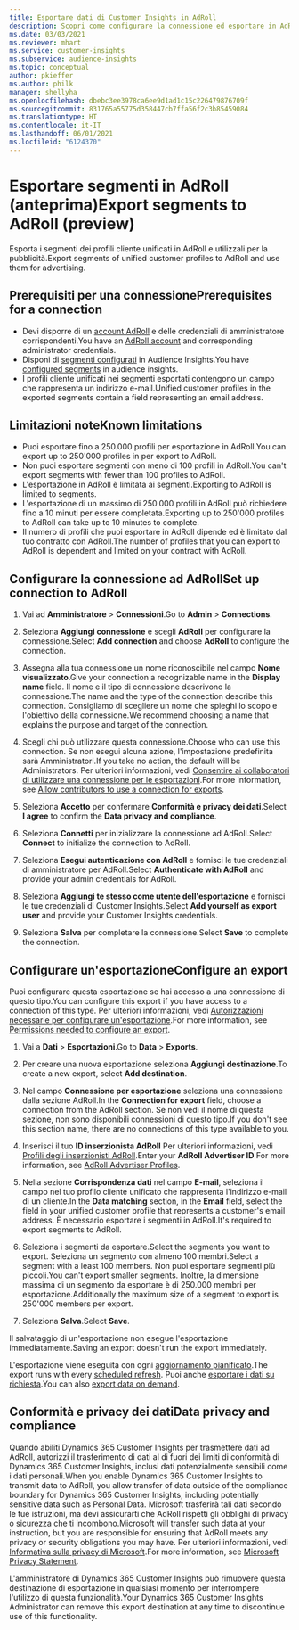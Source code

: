 ```yaml
---
title: Esportare dati di Customer Insights in AdRoll
description: Scopri come configurare la connessione ed esportare in AdRoll.
ms.date: 03/03/2021
ms.reviewer: mhart
ms.service: customer-insights
ms.subservice: audience-insights
ms.topic: conceptual
author: pkieffer
ms.author: philk
manager: shellyha
ms.openlocfilehash: dbebc3ee3978ca6ee9d1ad1c15c226479876709f
ms.sourcegitcommit: 831765a55775d358447cb7ffa56f2c3b85459084
ms.translationtype: HT
ms.contentlocale: it-IT
ms.lasthandoff: 06/01/2021
ms.locfileid: "6124370"
---
```

# <a name="export-segments-to-adroll-preview"></a><span data-ttu-id="f624a-103">Esportare segmenti in AdRoll (anteprima)</span><span class="sxs-lookup"><span data-stu-id="f624a-103">Export segments to AdRoll (preview)</span></span>

<span data-ttu-id="f624a-104">Esporta i segmenti dei profili cliente unificati in AdRoll e utilizzali per la pubblicità.</span><span class="sxs-lookup"><span data-stu-id="f624a-104">Export segments of unified customer profiles to AdRoll and use them for advertising.</span></span> 

## <a name="prerequisites-for-a-connection"></a><span data-ttu-id="f624a-105">Prerequisiti per una connessione</span><span class="sxs-lookup"><span data-stu-id="f624a-105">Prerequisites for a connection</span></span>

-   <span data-ttu-id="f624a-106">Devi disporre di un [account AdRoll](https://www.adroll.com/) e delle credenziali di amministratore corrispondenti.</span><span class="sxs-lookup"><span data-stu-id="f624a-106">You have an [AdRoll account](https://www.adroll.com/) and corresponding administrator credentials.</span></span>
-   <span data-ttu-id="f624a-107">Disponi di [segmenti configurati](segments.md) in Audience Insights.</span><span class="sxs-lookup"><span data-stu-id="f624a-107">You have [configured segments](segments.md) in audience insights.</span></span>
-   <span data-ttu-id="f624a-108">I profili cliente unificati nei segmenti esportati contengono un campo che rappresenta un indirizzo e-mail.</span><span class="sxs-lookup"><span data-stu-id="f624a-108">Unified customer profiles in the exported segments contain a field representing an email address.</span></span>

## <a name="known-limitations"></a><span data-ttu-id="f624a-109">Limitazioni note</span><span class="sxs-lookup"><span data-stu-id="f624a-109">Known limitations</span></span>

- <span data-ttu-id="f624a-110">Puoi esportare fino a 250.000 profili per esportazione in AdRoll.</span><span class="sxs-lookup"><span data-stu-id="f624a-110">You can export up to 250'000 profiles in per export to AdRoll.</span></span>
- <span data-ttu-id="f624a-111">Non puoi esportare segmenti con meno di 100 profili in AdRoll.</span><span class="sxs-lookup"><span data-stu-id="f624a-111">You can't export segments with fewer than 100 profiles to AdRoll.</span></span> 
- <span data-ttu-id="f624a-112">L'esportazione in AdRoll è limitata ai segmenti.</span><span class="sxs-lookup"><span data-stu-id="f624a-112">Exporting to AdRoll is limited to segments.</span></span>
- <span data-ttu-id="f624a-113">L'esportazione di un massimo di 250.000 profili in AdRoll può richiedere fino a 10 minuti per essere completata.</span><span class="sxs-lookup"><span data-stu-id="f624a-113">Exporting up to 250'000 profiles to AdRoll can take up to 10 minutes to complete.</span></span> 
- <span data-ttu-id="f624a-114">Il numero di profili che puoi esportare in AdRoll dipende ed è limitato dal tuo contratto con AdRoll.</span><span class="sxs-lookup"><span data-stu-id="f624a-114">The number of profiles that you can export to AdRoll is dependent and limited on your contract with AdRoll.</span></span>

## <a name="set-up-connection-to-adroll"></a><span data-ttu-id="f624a-115">Configurare la connessione ad AdRoll</span><span class="sxs-lookup"><span data-stu-id="f624a-115">Set up connection to AdRoll</span></span>

1. <span data-ttu-id="f624a-116">Vai ad **Amministratore** > **Connessioni**.</span><span class="sxs-lookup"><span data-stu-id="f624a-116">Go to **Admin** > **Connections**.</span></span>

1. <span data-ttu-id="f624a-117">Seleziona **Aggiungi connessione** e scegli **AdRoll** per configurare la connessione.</span><span class="sxs-lookup"><span data-stu-id="f624a-117">Select **Add connection** and choose **AdRoll** to configure the connection.</span></span>

1. <span data-ttu-id="f624a-118">Assegna alla tua connessione un nome riconoscibile nel campo **Nome visualizzato**.</span><span class="sxs-lookup"><span data-stu-id="f624a-118">Give your connection a recognizable name in the **Display name** field.</span></span> <span data-ttu-id="f624a-119">Il nome e il tipo di connessione descrivono la connessione.</span><span class="sxs-lookup"><span data-stu-id="f624a-119">The name and the type of the connection describe this connection.</span></span> <span data-ttu-id="f624a-120">Consigliamo di scegliere un nome che spieghi lo scopo e l'obiettivo della connessione.</span><span class="sxs-lookup"><span data-stu-id="f624a-120">We recommend choosing a name that explains the purpose and target of the connection.</span></span>

1. <span data-ttu-id="f624a-121">Scegli chi può utilizzare questa connessione.</span><span class="sxs-lookup"><span data-stu-id="f624a-121">Choose who can use this connection.</span></span> <span data-ttu-id="f624a-122">Se non esegui alcuna azione, l'impostazione predefinita sarà Amministratori.</span><span class="sxs-lookup"><span data-stu-id="f624a-122">If you take no action, the default will be Administrators.</span></span> <span data-ttu-id="f624a-123">Per ulteriori informazioni, vedi [Consentire ai collaboratori di utilizzare una connessione per le esportazioni](connections.md#allow-contributors-to-use-a-connection-for-exports).</span><span class="sxs-lookup"><span data-stu-id="f624a-123">For more information, see [Allow contributors to use a connection for exports](connections.md#allow-contributors-to-use-a-connection-for-exports).</span></span>

1. <span data-ttu-id="f624a-124">Seleziona **Accetto** per confermare **Conformità e privacy dei dati**.</span><span class="sxs-lookup"><span data-stu-id="f624a-124">Select **I agree** to confirm the **Data privacy and compliance**.</span></span>

1. <span data-ttu-id="f624a-125">Seleziona **Connetti** per inizializzare la connessione ad AdRoll.</span><span class="sxs-lookup"><span data-stu-id="f624a-125">Select **Connect** to initialize the connection to AdRoll.</span></span>

1. <span data-ttu-id="f624a-126">Seleziona **Esegui autenticazione con AdRoll** e fornisci le tue credenziali di amministratore per AdRoll.</span><span class="sxs-lookup"><span data-stu-id="f624a-126">Select **Authenticate with AdRoll** and provide your admin credentials for AdRoll.</span></span> 

1. <span data-ttu-id="f624a-127">Seleziona **Aggiungi te stesso come utente dell'esportazione** e fornisci le tue credenziali di Customer Insights.</span><span class="sxs-lookup"><span data-stu-id="f624a-127">Select **Add yourself as export user** and provide your Customer Insights credentials.</span></span>

1. <span data-ttu-id="f624a-128">Seleziona **Salva** per completare la connessione.</span><span class="sxs-lookup"><span data-stu-id="f624a-128">Select **Save** to complete the connection.</span></span>

## <a name="configure-an-export"></a><span data-ttu-id="f624a-129">Configurare un'esportazione</span><span class="sxs-lookup"><span data-stu-id="f624a-129">Configure an export</span></span>

<span data-ttu-id="f624a-130">Puoi configurare questa esportazione se hai accesso a una connessione di questo tipo.</span><span class="sxs-lookup"><span data-stu-id="f624a-130">You can configure this export if you have access to a connection of this type.</span></span> <span data-ttu-id="f624a-131">Per ulteriori informazioni, vedi [Autorizzazioni necessarie per configurare un'esportazione](export-destinations.md#set-up-a-new-export).</span><span class="sxs-lookup"><span data-stu-id="f624a-131">For more information, see [Permissions needed to configure an export](export-destinations.md#set-up-a-new-export).</span></span>

1. <span data-ttu-id="f624a-132">Vai a **Dati** > **Esportazioni**.</span><span class="sxs-lookup"><span data-stu-id="f624a-132">Go to **Data** > **Exports**.</span></span>

1. <span data-ttu-id="f624a-133">Per creare una nuova esportazione seleziona **Aggiungi destinazione**.</span><span class="sxs-lookup"><span data-stu-id="f624a-133">To create a new export, select **Add destination**.</span></span>

1. <span data-ttu-id="f624a-134">Nel campo **Connessione per esportazione** seleziona una connessione dalla sezione AdRoll.</span><span class="sxs-lookup"><span data-stu-id="f624a-134">In the **Connection for export** field, choose a connection from the AdRoll section.</span></span> <span data-ttu-id="f624a-135">Se non vedi il nome di questa sezione, non sono disponibili connessioni di questo tipo.</span><span class="sxs-lookup"><span data-stu-id="f624a-135">If you don't see this section name, there are no connections of this type available to you.</span></span>

1. <span data-ttu-id="f624a-136">Inserisci il tuo **ID inserzionista AdRoll** Per ulteriori informazioni, vedi [Profili degli inserzionisti AdRoll](https://help.adroll.com/hc/articles/212011838-Advertiser-Profiles).</span><span class="sxs-lookup"><span data-stu-id="f624a-136">Enter your **AdRoll Advertiser ID** For more information, see [AdRoll Advertiser Profiles](https://help.adroll.com/hc/articles/212011838-Advertiser-Profiles).</span></span>

3. <span data-ttu-id="f624a-137">Nella sezione **Corrispondenza dati** nel campo **E-mail**, seleziona il campo nel tuo profilo cliente unificato che rappresenta l'indirizzo e-mail di un cliente.</span><span class="sxs-lookup"><span data-stu-id="f624a-137">In the **Data matching** section, in the **Email** field, select the field in your unified customer profile that represents a customer's email address.</span></span> <span data-ttu-id="f624a-138">È necessario esportare i segmenti in AdRoll.</span><span class="sxs-lookup"><span data-stu-id="f624a-138">It's required to export segments to AdRoll.</span></span>

1. <span data-ttu-id="f624a-139">Seleziona i segmenti da esportare.</span><span class="sxs-lookup"><span data-stu-id="f624a-139">Select the segments you want to export.</span></span> <span data-ttu-id="f624a-140">Seleziona un segmento con almeno 100 membri.</span><span class="sxs-lookup"><span data-stu-id="f624a-140">Select a segment with a least 100 members.</span></span> <span data-ttu-id="f624a-141">Non puoi esportare segmenti più piccoli.</span><span class="sxs-lookup"><span data-stu-id="f624a-141">You can't export smaller segments.</span></span> <span data-ttu-id="f624a-142">Inoltre, la dimensione massima di un segmento da esportare è di 250.000 membri per esportazione.</span><span class="sxs-lookup"><span data-stu-id="f624a-142">Additionally the maximum size of a segment to export is 250'000 members per export.</span></span> 

1. <span data-ttu-id="f624a-143">Seleziona **Salva**.</span><span class="sxs-lookup"><span data-stu-id="f624a-143">Select **Save**.</span></span>

<span data-ttu-id="f624a-144">Il salvataggio di un'esportazione non esegue l'esportazione immediatamente.</span><span class="sxs-lookup"><span data-stu-id="f624a-144">Saving an export doesn't run the export immediately.</span></span>

<span data-ttu-id="f624a-145">L'esportazione viene eseguita con ogni [aggiornamento pianificato](system.md#schedule-tab).</span><span class="sxs-lookup"><span data-stu-id="f624a-145">The export runs with every [scheduled refresh](system.md#schedule-tab).</span></span> <span data-ttu-id="f624a-146">Puoi anche [esportare i dati su richiesta](export-destinations.md#run-exports-on-demand).</span><span class="sxs-lookup"><span data-stu-id="f624a-146">You can also [export data on demand](export-destinations.md#run-exports-on-demand).</span></span> 


## <a name="data-privacy-and-compliance"></a><span data-ttu-id="f624a-147">Conformità e privacy dei dati</span><span class="sxs-lookup"><span data-stu-id="f624a-147">Data privacy and compliance</span></span>

<span data-ttu-id="f624a-148">Quando abiliti Dynamics 365 Customer Insights per trasmettere dati ad AdRoll, autorizzi il trasferimento di dati al di fuori dei limiti di conformità di Dynamics 365 Customer Insights, inclusi dati potenzialmente sensibili come i dati personali.</span><span class="sxs-lookup"><span data-stu-id="f624a-148">When you enable Dynamics 365 Customer Insights to transmit data to AdRoll, you allow transfer of data outside of the compliance boundary for Dynamics 365 Customer Insights, including potentially sensitive data such as Personal Data.</span></span> <span data-ttu-id="f624a-149">Microsoft trasferirà tali dati secondo le tue istruzioni, ma devi assicurarti che AdRoll rispetti gli obblighi di privacy o sicurezza che ti incombono.</span><span class="sxs-lookup"><span data-stu-id="f624a-149">Microsoft will transfer such data at your instruction, but you are responsible for ensuring that AdRoll meets any privacy or security obligations you may have.</span></span> <span data-ttu-id="f624a-150">Per ulteriori informazioni, vedi [Informativa sulla privacy di Microsoft](https://go.microsoft.com/fwlink/?linkid=396732).</span><span class="sxs-lookup"><span data-stu-id="f624a-150">For more information, see [Microsoft Privacy Statement](https://go.microsoft.com/fwlink/?linkid=396732).</span></span>

<span data-ttu-id="f624a-151">L'amministratore di Dynamics 365 Customer Insights può rimuovere questa destinazione di esportazione in qualsiasi momento per interrompere l'utilizzo di questa funzionalità.</span><span class="sxs-lookup"><span data-stu-id="f624a-151">Your Dynamics 365 Customer Insights Administrator can remove this export destination at any time to discontinue use of this functionality.</span></span>
